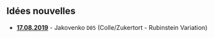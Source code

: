 ## Idées nouvelles

* <a href="https://bobjr-1.github.io/ChessAdventures/Daily/20190817.html"><b>17.08.2019</b></a> - Jakovenko <code>D05</code> (Colle/Zukertort - Rubinstein Variation)